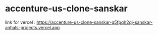 # accenture-us-clone-sanskar

link for vercel : https://accenture-us-clone-sanskar-g5fpqh2qj-sanskar-anhals-projects.vercel.app
